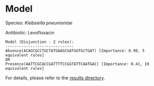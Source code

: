 
# Model

Species: *Klebsiella pneumoniae*

Antibiotic: Levofloxacin

```
Model (Disjunction - 2 rules):
------------------------------
Absence(ACAGCGCCTGCTATGAAGCGATGGTGCTGAT) [Importance: 0.99, 5 equivalent rules]
OR
Presence(AATTCGCACCGATTTTCCGGTATTCAATGAC) [Importance: 0.41, 19 equivalent rules]

```

For details, please refer to the [results directory](../../../../../results/scm_b/klebsiella%20pneumoniae/levofloxacin/repeat_8/).

